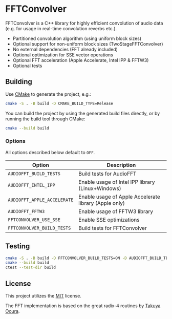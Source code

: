 # FFTConvolver

FFTConvolver is a C++ library for highly efficient convolution of
audio data (e.g. for usage in real-time convolution reverbs etc.).

- Partitioned convolution algorithm (using uniform block sizes)
- Optional support for non-uniform block sizes (TwoStageFFTConvolver)
- No external dependencies (FFT already included)
- Optional optimization for SSE vector operations
- Optional FFT acceleration (Apple Accelerate, Intel IPP & FFTW3)
- Optional tests

## Building

Use [CMake][1] to generate the project, e.g.:

```sh
cmake -S . -B build -D CMAKE_BUILD_TYPE=Release
```

You can build the project by using the generated build files directly, or by
running the build tool through CMake:

```sh
cmake --build build
```

### Options

All options described below default to `OFF`.

| Option | Description |
| ------ | ----------- |
|`AUDIOFFT_BUILD_TESTS`|Build tests for AudioFFT|
|`AUDIOFFT_INTEL_IPP`|Enable usage of Intel IPP library (Linux+Windows)|
|`AUDIOFFT_APPLE_ACCELERATE`|Enable usage of Apple Accelerate library (Apple only)|
|`AUDIOFFT_FFTW3`|Enable usage of FFTW3 library|
|`FFTCONVOLVER_USE_SSE`|Enable SSE optimizations|
|`FFTCONVOLVER_BUILD_TESTS`|Build tests for FFTConvolver|

## Testing

```sh
cmake -S . -B build -D FFTCONVOLVER_BUILD_TESTS=ON -D AUDIOFFT_BUILD_TESTS=ON
cmake --build build
ctest --test-dir build
```

## License

This project utilizes the [MIT](COPYING.txt) license.

The FFT implementation is based on the great radix-4 routines by [Takuya Ooura][0].

[0]: https://www.kurims.kyoto-u.ac.jp/~ooura/fft.html
[1]: https://cmake.org
